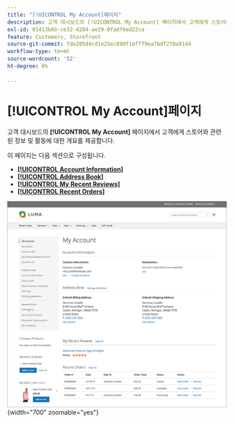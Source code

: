 ```yaml
---
title: "[!UICONTROL My Account]페이지"
description: 고객 대시보드의 [!UICONTROL My Account] 페이지에서 고객에게 스토어와 관련된 정보 및 활동에 대한 개요를 제공합니다.
exl-id: 01413b6b-ce32-4284-ae29-0fadf6ed22ca
feature: Customers, Storefront
source-git-commit: 7de285d4cd1e25ec890f1efff9ea7bdf2f0a9144
workflow-type: tm+mt
source-wordcount: '52'
ht-degree: 0%

---
```


# [!UICONTROL My Account]페이지

고객 대시보드의 **[!UICONTROL My Account]** 페이지에서 고객에게 스토어와 관련된 정보 및 활동에 대한 개요를 제공합니다.

이 페이지는 다음 섹션으로 구성됩니다.

* [**[!UICONTROL Account Information]**](../customers/account-dashboard-account-information.md)
* [**[!UICONTROL Address Book]**](../customers/account-dashboard-address-book.md)
* [**[!UICONTROL My Recent Reviews]**](../merchandising-promotions/product-reviews.md#product-reviews-on-the-storefront)
* [**[!UICONTROL Recent Orders]**](../stores-purchase/orders-storefront.md#view-recently-ordered-products)

![상점의 내 계정 페이지](assets/account-dashboard-my-account.png){width="700" zoomable="yes"}

